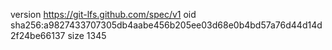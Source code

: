 version https://git-lfs.github.com/spec/v1
oid sha256:a9827433707305db4aabe456b205ee03d68e0b4bd57a76d44d14d2f24be66137
size 1345
